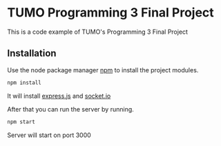 # TUMO Programming 3 Final Project

This is a code example of TUMO's Programming 3 Final Project

## Installation

Use the node package manager [npm](https://www.npmjs.com/) to install the project modules.

```bash
npm install
```

It will install [express.js](https://expressjs.com/) and [socket.io](https://socket.io/)

After that you can run the server by running.

```bash
npm start
```

Server will start on port 3000